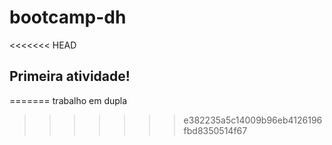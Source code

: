 # bootcamp-dh

<<<<<<< HEAD
## Primeira atividade!
=======
trabalho em dupla
>>>>>>> e382235a5c14009b96eb4126196fbd8350514f67
